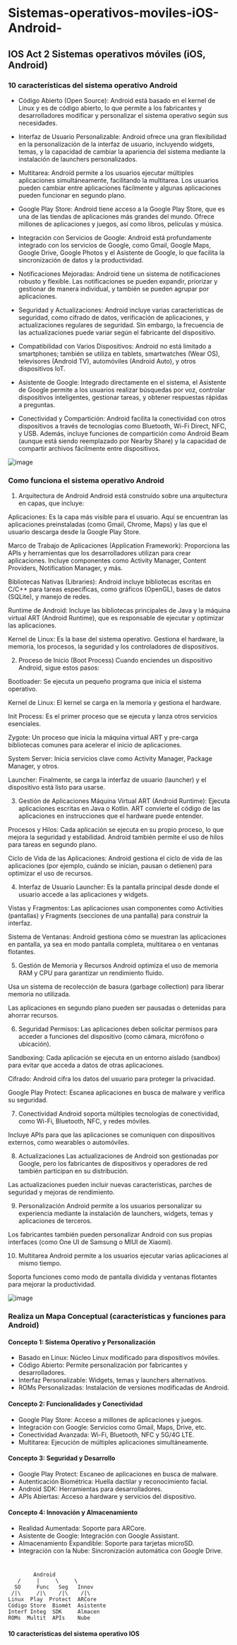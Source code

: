 # Sistemas-operativos-moviles-iOS-Android-
## IOS Act 2 Sistemas operativos móviles (iOS, Android)

### 10 características  del sistema operativo Android

- Código Abierto (Open Source): Android está basado en el kernel de Linux y es de código abierto, lo que permite a los fabricantes y desarrolladores modificar y personalizar el sistema operativo según sus necesidades.

- Interfaz de Usuario Personalizable: Android ofrece una gran flexibilidad en la personalización de la interfaz de usuario, incluyendo widgets, temas, y la capacidad de cambiar la apariencia del sistema mediante la instalación de launchers personalizados.

- Multitarea: Android permite a los usuarios ejecutar múltiples aplicaciones simultáneamente, facilitando la multitarea. Los usuarios pueden cambiar entre aplicaciones fácilmente y algunas aplicaciones pueden funcionar en segundo plano.

- Google Play Store: Android tiene acceso a la Google Play Store, que es una de las tiendas de aplicaciones más grandes del mundo. Ofrece millones de aplicaciones y juegos, así como libros, películas y música.

- Integración con Servicios de Google: Android está profundamente integrado con los servicios de Google, como Gmail, Google Maps, Google Drive, Google Photos y el Asistente de Google, lo que facilita la sincronización de datos y la productividad.

- Notificaciones Mejoradas: Android tiene un sistema de notificaciones robusto y flexible. Las notificaciones se pueden expandir, priorizar y gestionar de manera individual, y también se pueden agrupar por aplicaciones.

- Seguridad y Actualizaciones: Android incluye varias características de seguridad, como cifrado de datos, verificación de aplicaciones, y actualizaciones regulares de seguridad. Sin embargo, la frecuencia de las actualizaciones puede variar según el fabricante del dispositivo.

- Compatibilidad con Varios Dispositivos: Android no está limitado a smartphones; también se utiliza en tablets, smartwatches (Wear OS), televisores (Android TV), automóviles (Android Auto), y otros dispositivos IoT.

- Asistente de Google: Integrado directamente en el sistema, el Asistente de Google permite a los usuarios realizar búsquedas por voz, controlar dispositivos inteligentes, gestionar tareas, y obtener respuestas rápidas a preguntas.

- Conectividad y Compartición: Android facilita la conectividad con otros dispositivos a través de tecnologías como Bluetooth, Wi-Fi Direct, NFC, y USB. Además, incluye funciones de compartición como Android Beam (aunque está siendo reemplazado por Nearby Share) y la capacidad de compartir archivos fácilmente entre dispositivos.

![image](https://github.com/user-attachments/assets/fce6f5ad-8103-458c-8cc2-73fcf3aa4da7)

### Como funciona el sistema operativo Android
  
1. Arquitectura de Android
Android está construido sobre una arquitectura en capas, que incluye:

Aplicaciones: Es la capa más visible para el usuario. Aquí se encuentran las aplicaciones preinstaladas (como Gmail, Chrome, Maps) y las que el usuario descarga desde la Google Play Store.

Marco de Trabajo de Aplicaciones (Application Framework): Proporciona las APIs y herramientas que los desarrolladores utilizan para crear aplicaciones. Incluye componentes como Activity Manager, Content Providers, Notification Manager, y más.

Bibliotecas Nativas (Libraries): Android incluye bibliotecas escritas en C/C++ para tareas específicas, como gráficos (OpenGL), bases de datos (SQLite), y manejo de redes.

Runtime de Android: Incluye las bibliotecas principales de Java y la máquina virtual ART (Android Runtime), que es responsable de ejecutar y optimizar las aplicaciones.

Kernel de Linux: Es la base del sistema operativo. Gestiona el hardware, la memoria, los procesos, la seguridad y los controladores de dispositivos.

2. Proceso de Inicio (Boot Process)
Cuando enciendes un dispositivo Android, sigue estos pasos:

Bootloader: Se ejecuta un pequeño programa que inicia el sistema operativo.

Kernel de Linux: El kernel se carga en la memoria y gestiona el hardware.

Init Process: Es el primer proceso que se ejecuta y lanza otros servicios esenciales.

Zygote: Un proceso que inicia la máquina virtual ART y pre-carga bibliotecas comunes para acelerar el inicio de aplicaciones.

System Server: Inicia servicios clave como Activity Manager, Package Manager, y otros.

Launcher: Finalmente, se carga la interfaz de usuario (launcher) y el dispositivo está listo para usarse.

3. Gestión de Aplicaciones
Máquina Virtual ART (Android Runtime): Ejecuta aplicaciones escritas en Java o Kotlin. ART convierte el código de las aplicaciones en instrucciones que el hardware puede entender.

Procesos y Hilos: Cada aplicación se ejecuta en su propio proceso, lo que mejora la seguridad y estabilidad. Android también permite el uso de hilos para tareas en segundo plano.

Ciclo de Vida de las Aplicaciones: Android gestiona el ciclo de vida de las aplicaciones (por ejemplo, cuándo se inician, pausan o detienen) para optimizar el uso de recursos.

4. Interfaz de Usuario
Launcher: Es la pantalla principal desde donde el usuario accede a las aplicaciones y widgets.

Vistas y Fragmentos: Las aplicaciones usan componentes como Activities (pantallas) y Fragments (secciones de una pantalla) para construir la interfaz.

Sistema de Ventanas: Android gestiona cómo se muestran las aplicaciones en pantalla, ya sea en modo pantalla completa, multitarea o en ventanas flotantes.

5. Gestión de Memoria y Recursos
Android optimiza el uso de memoria RAM y CPU para garantizar un rendimiento fluido.

Usa un sistema de recolección de basura (garbage collection) para liberar memoria no utilizada.

Las aplicaciones en segundo plano pueden ser pausadas o detenidas para ahorrar recursos.

6. Seguridad
Permisos: Las aplicaciones deben solicitar permisos para acceder a funciones del dispositivo (como cámara, micrófono o ubicación).

Sandboxing: Cada aplicación se ejecuta en un entorno aislado (sandbox) para evitar que acceda a datos de otras aplicaciones.

Cifrado: Android cifra los datos del usuario para proteger la privacidad.

Google Play Protect: Escanea aplicaciones en busca de malware y verifica su seguridad.

7. Conectividad
Android soporta múltiples tecnologías de conectividad, como Wi-Fi, Bluetooth, NFC, y redes móviles.

Incluye APIs para que las aplicaciones se comuniquen con dispositivos externos, como wearables o automóviles.

8. Actualizaciones
Las actualizaciones de Android son gestionadas por Google, pero los fabricantes de dispositivos y operadores de red también participan en su distribución.

Las actualizaciones pueden incluir nuevas características, parches de seguridad y mejoras de rendimiento.

9. Personalización
Android permite a los usuarios personalizar su experiencia mediante la instalación de launchers, widgets, temas y aplicaciones de terceros.

Los fabricantes también pueden personalizar Android con sus propias interfaces (como One UI de Samsung o MIUI de Xiaomi).

10. Multitarea
Android permite a los usuarios ejecutar varias aplicaciones al mismo tiempo.

Soporta funciones como modo de pantalla dividida y ventanas flotantes para mejorar la productividad.

![image](https://github.com/user-attachments/assets/c874ae37-efbe-4b34-b764-d5eadf9aad89)

### Realiza un Mapa Conceptual  (características y funciones para Android)

#### Concepto 1: Sistema Operativo y Personalización
- Basado en Linux: Núcleo Linux modificado para dispositivos móviles.
- Código Abierto: Permite personalización por fabricantes y desarrolladores.
- Interfaz Personalizable: Widgets, temas y launchers alternativos.
- ROMs Personalizadas: Instalación de versiones modificadas de Android.

#### Concepto 2: Funcionalidades y Conectividad
- Google Play Store: Acceso a millones de aplicaciones y juegos.
- Integración con Google: Servicios como Gmail, Maps, Drive, etc.
- Conectividad Avanzada: Wi-Fi, Bluetooth, NFC y 5G/4G LTE.
- Multitarea: Ejecución de múltiples aplicaciones simultáneamente.

#### Concepto 3: Seguridad y Desarrollo
- Google Play Protect: Escaneo de aplicaciones en busca de malware.
- Autenticación Biométrica: Huella dactilar y reconocimiento facial.
- Android SDK: Herramientas para desarrolladores.
- APIs Abiertas: Acceso a hardware y servicios del dispositivo.

#### Concepto 4: Innovación y Almacenamiento
- Realidad Aumentada: Soporte para ARCore.
- Asistente de Google: Integración con Google Assistant.
- Almacenamiento Expandible: Soporte para tarjetas microSD.
- Integración con la Nube: Sincronización automática con Google Drive.

#
            Android
       /     |     \     \
      SO     Func   Seg   Innov
     /|\     /|\    /|\    /|\
    Linux  Play  Protect  ARCore
    Código Store  Biomét  Asistente
    Interf Integ  SDK     Almacen
    ROMs  Multit  APIs    Nube

#### 10 características  del sistema operativo IOS




